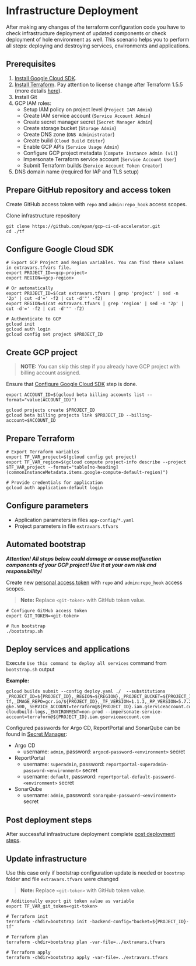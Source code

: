 # Infrastructure Deployment

After making any changes of the terraform configuration code you have to check infrastructure deployment of updated components or check deployment of hole environment as well.
This scenario helps you to perform all steps: deploying and destroying services, environments and applications.

## Prerequisites

1. [Install Google Cloud SDK](https://cloud.google.com/sdk/docs/install).
2. [Install Terraform](https://learn.hashicorp.com/tutorials/terraform/install-cli). Pay attention to license change after Terraform 1.5.5 (more details [here](https://www.hashicorp.com/blog/hashicorp-adopts-business-source-license)).
3. Install Git
4. GCP IAM roles:
   - Setup IAM policy on project level (`Project IAM Admin`)
   - Create IAM service account (`Service Account Admin`)
   - Create secret manager secret (`Secret Manager Admin`)
   - Create storage bucket (`Storage Admin`)
   - Create DNS zone (`DNS Administrator`)
   - Create build (`Cloud Build Editor`)
   - Enable GCP APIs (`Service Usage Admin`)
   - Configure GCP project metadata (`Compute Instance Admin (v1)`)
   - Impersonate Terraform service account (`Service Account User`)
   - Submit Terraform builds (`Service Account Token Creator`)
5. DNS domain name (required for IAP and TLS setup)


## Prepare GitHub repository and access token 

Create GitHub access token with `repo` and `admin:repo_hook` access scopes.

Clone infrastructure repository

```
git clone https://github.com/epam/gcp-ci-cd-accelerator.git
cd ./tf
```

## Configure Google Cloud SDK

```
# Export GCP Project and Region variables. You can find these values in extravars.tfvars file.
export PROJECT_ID=<gcp-project>
export REGION=<gcp-region>

# Or automatically
export PROJECT_ID=$(cat extravars.tfvars | grep 'project' | sed -n '2p' | cut -d'=' -f2 | cut -d'"' -f2)
export REGION=$(cat extravars.tfvars | grep 'region' | sed -n '2p' | cut -d'=' -f2 | cut -d'"' -f2)

# Authenticate to GCP
gcloud init
gcloud auth login
gcloud config set project $PROJECT_ID
```

## Create GCP project

>**NOTE:** You can skip this step if you already have GCP project with billing account assigned.

Ensure that [Configure Google Cloud SDK](./InfrastructureDeployment.md#configure-google-cloud-sdk) step is done.

```
export ACCOUNT_ID=$(gcloud beta billing accounts list --format="value(ACCOUNT_ID)")

gcloud projects create $PROJECT_ID
gcloud beta billing projects link $PROJECT_ID --billing-account=$ACCOUNT_ID
```

## Prepare Terraform

```
# Export Terraform variables
export TF_VAR_project=$(gcloud config get project)
export TF_VAR_region=$(gcloud compute project-info describe --project $TF_VAR_project --format="table[no-heading](commonInstanceMetadata.items.google-compute-default-region)")

# Provide credentials for application
gcloud auth application-default login
```

## Configure parameters

- Application parameters in files `app-config/*.yaml`
- Project parameters in file `extravars.tfvars`

## Automated bootstrap

***Attention! All steps below could damage or cause malfunction components of your GCP project! Use it at your own risk and responsibility!***

Create new [personal access token](https://docs.github.com/en/authentication/keeping-your-account-and-data-secure/managing-your-personal-access-tokens) with `repo` and `admin:repo_hook` access scopes.

>**Note:** Replace `<git-token>` with GitHub token value.

```
# Configure GitHub access token
export GIT_TOKEN=<git-token>

# Run bootstrap
./bootstrap.sh
```

## Deploy services and applications

Execute `Use this command to deploy all services` command from `bootstrap.sh` output

**Example:**

```
gcloud builds submit --config deploy.yaml ./  --substitutions _PROJECT_ID=${PROJECT_ID},_REGION=${REGION},_PROJECT_BUCKET=${PROJECT_ID}-tf,_IMAGE_REPO=gcr.io/${PROJECT_ID},_TF_VERSION=1.1.3,_RP_VERSION=5.7.2,_KUBERNETES_VERSION=1.24.16-gke.500,_SERVICE_ACCOUNT=terraform@${PROJECT_ID}.iam.gserviceaccount.com,_LOGS_BUCKET=${PROJECT_ID}-cloudbuild-logs,_ENVIRONMENT=non-prod --impersonate-service-account=terraform@${PROJECT_ID}.iam.gserviceaccount.com
```

Configured passwords for Argo CD, ReportPortal and SonarQube can be found in [Secret Manager](https://console.cloud.google.com/security/secret-manager):

- Argo CD
    - username: `admin`, password: `argocd-password-<environment>` secret
- ReportPortal
    - username: `superadmin`, password: `reportportal-superadmin-password-<environment>` secret
    - username: `default`, password: `reportportal-default-password-<environment>` secret
- SonarQube
    - username: `admin`, password: `sonarqube-password-<environment>` secret

## Post deployment steps

After successful infrastructure deployment complete [post deployment steps](/docs/PostDeploymentSteps.md).

## Update infrastructure

Use this case only if bootstrap configuration update is needed or `boostrap` folder and file `extravars.tfvars` were changed

>**Note:** Replace `<git-token>` with GitHub token value.

```
# Additionally export git token value as variable
export TF_VAR_git_token=<git-token>

# Terraform init
terraform -chdir=bootstrap init -backend-config="bucket=${PROJECT_ID}-tf"

# Terraform plan
terraform -chdir=bootstrap plan -var-file=../extravars.tfvars

# Terraform apply
terraform -chdir=bootstrap apply -var-file=../extravars.tfvars
```
